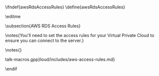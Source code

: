 \ifndef{awsRdsAccessRules}
\define{awsRdsAccessRules}

\editme

\subsection{AWS RDS Access Rules}

\notes{You'll need to set the access rules for your Virtual Private Cloud to ensure you can connect to the server.}

\notes{}

talk-macros.gpp}loud/includes/aws-access-rules.md}

\endif
